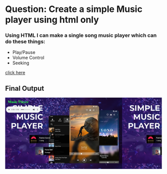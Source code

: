 # Question: Create a simple Music player using html only
### Using HTML I can make a single song music player which can do these things:
- Play/Pause
- Volume Control
- Seeking

[click here](https://verdant-bubblegum-48b419.netlify.app/)

## Final Output

![output](./Output.PNG)